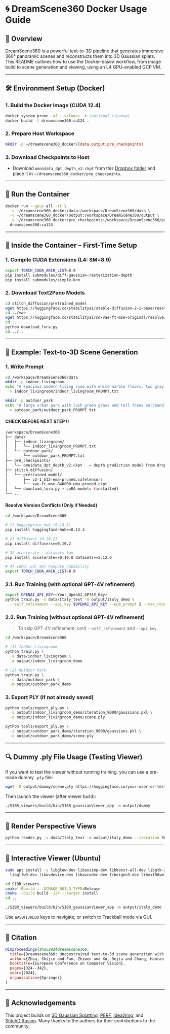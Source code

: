 # 🌀 DreamScene360 Docker Usage Guide

## 🚀 Overview

DreamScene360 is a powerful text-to-3D pipeline that generates immersive 360° panoramic scenes and reconstructs them into 3D Gaussian splats. This README outlines how to use the Docker-based workflow, from image build to scene generation and viewing, using an L4 GPU-enabled GCP VM.

---

## 🛠️ Environment Setup (Docker)

### 1. Build the Docker Image (CUDA 12.4)

```bash
docker system prune -af --volumes  # (optional cleanup)
docker build -t dreamscene360:cu124 .
```

### 2. Prepare Host Workspace

```bash
mkdir -p ~/dreamscene360_docker/{data,output,pre_checkpoints}
```

### 3. Download Checkpoints to Host

* Download `omnidata_dpt_depth_v2.ckpt` from this [Dropbox folder](https://www.dropbox.com/scl/fo/348s01x0trt0yxb934cwe/h?rlkey=a96g2incso7g53evzamzo0j0y&dl=0) and place it in `~/dreamscene360_docker/pre_checkpoints`.

---

## 🧊 Run the Container

```bash
docker run --gpus all -it \
  -v ~/dreamscene360_docker/data:/workspace/DreamScene360/data \
  -v ~/dreamscene360_docker/output:/workspace/DreamScene360/output \
  -v ~/dreamscene360_docker/pre_checkpoints:/workspace/DreamScene360/pre_checkpoints \
  dreamscene360:cu124
```

---

## 🔧 Inside the Container – First-Time Setup

### 1. Compile CUDA Extensions (L4: SM=8.9)

```bash
export TORCH_CUDA_ARCH_LIST=8.9
pip install submodules/diff-gaussian-rasterization-depth
pip install submodules/simple-knn
```

### 2. Download Text2Pano Models

```bash
cd stitch_diffusion/pretrained_model
wget https://huggingface.co/stabilityai/stable-diffusion-2-1-base/resolve/main/v2-1_512-ema-pruned.safetensors -O stable-diffusion-2-1-base.safetensors
cd ../vae
wget https://huggingface.co/stabilityai/sd-vae-ft-mse-original/resolve/main/vae-ft-mse-840000-ema-pruned.ckpt -O stablediffusion.vae.pt
cd ..
python download_lora.py
cd ../..
```

---

## 🧠 Example: Text-to-3D Scene Generation

### 1. Write Prompt

```bash
cd /workspace/DreamScene360/data
mkdir -p indoor_livingroom
echo "A spacious modern living room with white marble floors, two gray fabric sofas facing each other, and a small wooden coffee table with a green potted plant by the window. Warm orange evening sunlight filters through, casting a cozy and inviting glow on the walls." \
  > indoor_livingroom/indoor_livingroom_PROMPT.txt

mkdir -p outdoor_park
echo "A large urban park with lush green grass and tall trees surrounding a central fountain, distant city skyscrapers visible on the skyline, bright midday sunlight, gentle breeze rustling leaves, with children playing near the fountain, creating a refreshing and lively scene." \
  > outdoor_park/outdoor_park_PROMPT.txt
```

#### CHECK BEFORE NEXT STEP !!
```bash
/workspace/DreamScene360
├── data/
│   ├── indoor_livingroom/
│   │   └── indoor_livingroom_PROMPT.txt
│   └── outdoor_park/
│       └── outdoor_park_PROMPT.txt
├── pre_checkpoints/
│   └── omnidata_dpt_depth_v2.ckpt   ← depth prediction model from dropbox
├── stitch_diffusion/
│   └── pretrained_model/
│       ├── v2-1_512-ema-pruned.safetensors
│       └── vae-ft-mse-840000-ema-pruned.ckpt
│   └── download_lora.py → LoRA models (installed)
└── ...
```

#### Resolve Version Conflicts (Only if Needed)
```bash
cd /workspace/DreamScene360

# 1) huggingface_hub (0.13.3)
pip install huggingface-hub==0.13.3

# 2) diffusers (0.10.2)
pip install diffusers==0.10.2

# 3) accelerate · datasets too
pip install accelerate==0.19.0 datasets==2.12.0

# 4) (GPU: L4) Set Compute Capability
export TORCH_CUDA_ARCH_LIST=8.9
```

### 2.1. Run Training (with optional GPT-4V refinement)

```bash
export OPENAI_API_KEY=<Your_OpenAI_GPT4V_Key>
python train.py -s data/Italy_text -m output/italy_demo \
  --self_refinement --api_key $OPENAI_API_KEY --num_prompt 2 --max_rounds 2
```

### 2.2. Run Training (without optional GPT-4V refinement)
> To skip GPT-4V refinement, omit `--self_refinement` and `--api_key`.

```bash
cd /workspace/DreamScene360

# (1) Inddor Livingroom
python train.py \
  -s data/indoor_livingroom \
  -m output/indoor_livingroom_demo

# (2) Outdoor Park
python train.py \
  -s data/outdoor_park \
  -m output/outdoor_park_demo
```

### 3. Export PLY (if not already saved)

```bash
python tools/export_ply.py \
  -i output/indoor_livingroom_demo/iteration_9000/gaussians.pkl \
  -o output/indoor_livingroom_demo/scene.ply

python tools/export_ply.py \
  -i output/outdoor_park_demo/iteration_9000/gaussians.pkl \
  -o output/outdoor_park_demo/scene.ply
```

---

## 🔍 Dummy .ply File Usage (Testing Viewer)

If you want to test the viewer without running training, you can use a pre-made dummy `.ply` file:

```bash
wget -O output/dummy/scene.ply https://huggingface.co/your-user-or-test/dummy-scene/resolve/main/scene.ply
```

Then launch the viewer (after viewer build):

```bash
./SIBR_viewers/build/bin/SIBR_gaussianViewer_app -m output/dummy
```

---

## 🎥 Render Perspective Views

```bash
python render.py -s data/Italy_text -m output/italy_demo --iteration 9000
```

---

## 👀 Interactive Viewer (Ubuntu)

```bash
sudo apt install -y libglew-dev libassimp-dev libboost-all-dev libgtk-3-dev libopencv-dev \
  libglfw3-dev libavdevice-dev libavcodec-dev libeigen3-dev libxxf86vm-dev libembree-dev

cd SIBR_viewers
cmake -Bbuild . -DCMAKE_BUILD_TYPE=Release
cmake --build build -j24 --target install
cd ..

./SIBR_viewers/build/bin/SIBR_gaussianViewer_app -m output/italy_demo
```

Use `WASD`/`IJKLUO` keys to navigate, or switch to Trackball mode via GUI.

---

## 📜 Citation

```bibtex
@inproceedings{zhou2024dreamscene360,
  title={Dreamscene360: Unconstrained text-to-3d scene generation with panoramic gaussian splatting},
  author={Zhou, Shijie and Fan, Zhiwen and Xu, Dejia and Chang, Haoran and Chari, Pradyumna and Bharadwaj, Tejas and You, Suya and Wang, Zhangyang and Kadambi, Achuta},
  booktitle={European Conference on Computer Vision},
  pages={324--342},
  year={2024},
  organization={Springer}
}
```

---

## 🙏 Acknowledgements

This project builds on [3D Gaussian Splatting](https://repo-sam.inria.fr/fungraph/3d-gaussian-splatting/), [PERF](https://github.com/perf-project/PeRF), [Idea2Img](https://github.com/zyang-ur/Idea2Img), and [StitchDiffusion](https://github.com/littlewhitesea/StitchDiffusion). Many thanks to the authors for their contributions to the community.
